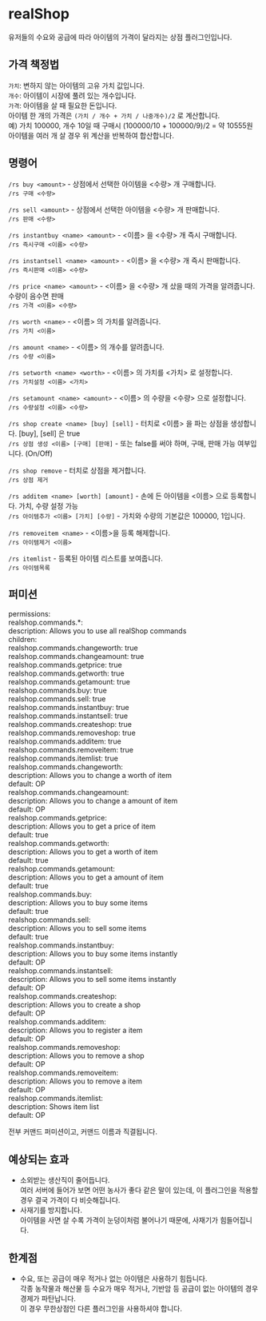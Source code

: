 # realShop
유저들의 수요와 공급에 따라 아이템의 가격이 달라지는 상점 플러그인입니다.
## 가격 책정법
`가치`: 변하지 않는 아이템의 고유 가치 값입니다.  
`개수`: 아이템이 시장에 풀려 있는 개수입니다.  
`가격`: 아이템을 살 때 필요한 돈입니다.  
아이템 한 개의 가격은 `(가치 / 개수 + 가치 / 나중개수)/2` 로 계산합니다.  
예) 가치 100000, 개수 10일 때 구매시 (100000/10 + 100000/9)/2 = 약 10555원  
아이템을 여러 개 살 경우 위 계산을 반복하여 합산합니다.  
## 명령어
 `/rs buy <amount>` - 상점에서 선택한 아이템을 <수량> 개 구매합니다.  
 `/rs 구매 <수량>`

 `/rs sell <amount>` - 상점에서 선택한 아이템을 <수량> 개 판매합니다.  
 `/rs 판매 <수량>`

 `/rs instantbuy <name> <amount>` - <이름> 을 <수량> 개 즉시 구매합니다.  
 `/rs 즉시구매 <이름> <수량>`

 `/rs instantsell <name> <amount>` - <이름> 을 <수량> 개 즉시 판매합니다.  
 `/rs 즉시판매 <이름> <수량>`

 `/rs price <name> <amount>` - <이름> 을 <수량> 개 샀을 때의 가격을 알려줍니다. 수량이 음수면 판매  
 `/rs 가격 <이름> <수량>`

 `/rs worth <name>` - <이름> 의 가치를 알려줍니다.  
 `/rs 가치 <이름>`

 `/rs amount <name>` - <이름> 의 개수를 알려줍니다.  
 `/rs 수량 <이름>`

 `/rs setworth <name> <worth>` - <이름> 의 가치를 <가치> 로 설정합니다.  
 `/rs 가치설정 <이름> <가치>`

 `/rs setamount <name> <amount>` - <이름> 의 수량을 <수량> 으로 설정합니다.  
 `/rs 수량설정 <이름> <수량>`

 `/rs shop create <name> [buy] [sell]` - 터치로 <이름> 을 파는 상점을 생성합니다. [buy], [sell] 은 true  
 `/rs 상점 생성 <이름> [구매] [판매]` - 또는 false를 써야 하며, 구매, 판매 가능 여부입니다. (On/Off)  

 `/rs shop remove` - 터치로 상점을 제거합니다.  
 `/rs 상점 제거`

 `/rs additem <name> [worth] [amount]` - 손에 든 아이템을 <이름> 으로 등록합니다. 가치, 수량 설정 가능  
 `/rs 아이템추가 <이름> [가치] [수량]` - 가치와 수량의 기본값은 100000, 1입니다.  

 `/rs removeitem <name>` - <이름>을 등록 해제합니다.  
 `/rs 아이템제거 <이름>`

 `/rs itemlist` - 등록된 아이템 리스트를 보여줍니다.  
 `/rs 아이템목록`
## 퍼미션
permissions:  
  realshop.commands.*:  
    description: Allows you to use all realShop commands  
    children:  
      realshop.commands.changeworth: true  
      realshop.commands.changeamount: true  
      realshop.commands.getprice: true  
      realshop.commands.getworth: true  
      realshop.commands.getamount: true  
      realshop.commands.buy: true  
      realshop.commands.sell: true  
      realshop.commands.instantbuy: true  
      realshop.commands.instantsell: true  
      realshop.commands.createshop: true  
      realshop.commands.removeshop: true  
      realshop.commands.additem: true  
      realshop.commands.removeitem: true  
      realshop.commands.itemlist: true  
  realshop.commands.changeworth:  
    description: Allows you to change a worth of item  
    default: OP  
  realshop.commands.changeamount:  
    description: Allows you to change a amount of item  
    default: OP  
  realshop.commands.getprice:  
    description: Allows you to get a price of item  
    default: true  
  realshop.commands.getworth:  
    description: Allows you to get a worth of item  
    default: true  
  realshop.commands.getamount:  
    description: Allows you to get a amount of item  
    default: true  
  realshop.commands.buy:  
    description: Allows you to buy some items  
    default: true  
  realshop.commands.sell:  
    description: Allows you to sell some items  
    default: true  
  realshop.commands.instantbuy:  
    description: Allows you to buy some items instantly  
    default: OP  
  realshop.commands.instantsell:  
    description: Allows you to sell some items instantly  
    default: OP  
  realshop.commands.createshop:  
    description: Allows you to create a shop  
    default: OP  
  realshop.commands.additem:  
    description: Allows you to register a item  
    default: OP  
  realshop.commands.removeshop:  
    description: Allows you to remove a shop  
    default: OP  
  realshop.commands.removeitem:  
    description: Allows you to remove a item  
    default: OP  
  realshop.commands.itemlist:  
    description: Shows item list  
    default: OP  
  
 전부 커맨드 퍼미션이고, 커맨드 이름과 직결됩니다.
## 예상되는 효과
- 소외받는 생산직이 줄어듭니다.  
여러 서버에 들어가 보면 어떤 농사가 좋다 같은 말이 있는데, 이 플러그인을 적용할 경우 결국 가격이 다 비슷해집니다.
- 사재기를 방지합니다.  
아이템을 사면 살 수록 가격이 눈덩이처럼 불어나기 때문에, 사재기가 힘들어집니다.  
## 한계점
- 수요, 또는 공급이 매우 적거나 없는 아이템은 사용하기 힘듭니다.  
각종 농작물과 해산물 등 수요가 매우 적거나, 기반암 등 공급이 없는 아이템의 경우 경제가 파탄납니다.  
이 경우 무한상점인 다른 플러그인을 사용하셔야 합니다.